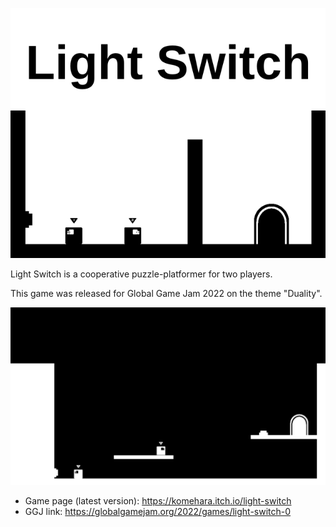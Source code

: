 ![Light Switch banner](Screenshots/itch.io%20banner.png?raw=true)

Light Switch is a cooperative puzzle-platformer for two players.

This game was released for Global Game Jam 2022 on the theme "Duality".

![Light Switch level screenshot shows two squares moving in a black and white 2D environment](Screenshots/screenshot_showcase.png?raw=true)

* Game page (latest version): https://komehara.itch.io/light-switch
* GGJ link: https://globalgamejam.org/2022/games/light-switch-0
